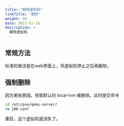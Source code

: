 ```yaml
---
title: "删除虚拟机"
linkTitle: "删除"
weight: 40
date: 2021-01-18
description: >
  删除虚拟机
---
```




## 常规方法

标准的做法是在web界面上，将虚拟机停止之后再删除。

## 强制删除

因为某些原因，导致默认的 local-lvm 被删除。此时提交命令

```bash
cd /etc/pve/qemu-server/
rm 100.conf
```

重启，这个虚拟机就消失了。
